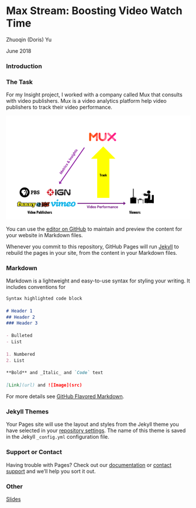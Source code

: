 # Max Stream: Boosting Video Watch Time
Zhuoqin (Doris) Yu 

June 2018

### Introduction

### The Task
For my Insight project, I worked with a company called Mux that consults with video publishers. Mux is a video analytics platform help video publishers to track their video performance. 

![Image](https://github.com/zhuoqinyu/MaxStream/blob/master/mux_intro.png 'text')







You can use the [editor on GitHub](https://github.com/zhuoqinyu/MaxStream/edit/master/index.md) to maintain and preview the content for your website in Markdown files.

Whenever you commit to this repository, GitHub Pages will run [Jekyll](https://jekyllrb.com/) to rebuild the pages in your site, from the content in your Markdown files.

### Markdown

Markdown is a lightweight and easy-to-use syntax for styling your writing. It includes conventions for

```markdown
Syntax highlighted code block

# Header 1
## Header 2
### Header 3

- Bulleted
- List

1. Numbered
2. List

**Bold** and _Italic_ and `Code` text

[Link](url) and ![Image](src)
```

For more details see [GitHub Flavored Markdown](https://guides.github.com/features/mastering-markdown/).

### Jekyll Themes

Your Pages site will use the layout and styles from the Jekyll theme you have selected in your [repository settings](https://github.com/zhuoqinyu/MaxStream/settings). The name of this theme is saved in the Jekyll `_config.yml` configuration file.

### Support or Contact

Having trouble with Pages? Check out our [documentation](https://help.github.com/categories/github-pages-basics/) or [contact support](https://github.com/contact) and we’ll help you sort it out.

### Other
[Slides](https://goo.gl/bWNycS)

